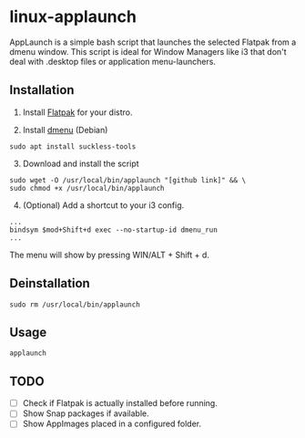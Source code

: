 # linux-applaunch 

AppLaunch is a simple bash script that launches the selected Flatpak from a dmenu window. 
This script is ideal for Window Managers like i3 that don't deal with .desktop files or application menu-launchers.

## Installation

1) Install [Flatpak](https://flatpak.org/setup/) for your distro.

2) Install [dmenu](https://tools.suckless.org/dmenu/) (Debian)
```console
sudo apt install suckless-tools 
```
3) Download and install the script
```console
sudo wget -O /usr/local/bin/applaunch "[github link]" && \
sudo chmod +x /usr/local/bin/applaunch
```
4) (Optional) Add a shortcut to your i3 config.
```
...
bindsym $mod+Shift+d exec --no-startup-id dmenu_run
...
```
The menu will show by pressing WIN/ALT + Shift + d.

## Deinstallation
```console
sudo rm /usr/local/bin/applaunch
```

## Usage
```console
applaunch
```

## TODO
- [ ] Check if Flatpak is actually installed before running.
- [ ] Show Snap packages if available.
- [ ] Show AppImages placed in a configured folder.
